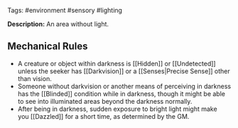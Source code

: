 Tags: #environment #sensory #lighting

**Description:** An area without light.

## Mechanical Rules

 - A creature or object within darkness is [[Hidden]] or [[Undetected]] unless the seeker has [[Darkvision]] or a [[Senses|Precise Sense]] other than vision.
 - Someone without darkvision or another means of perceiving in darkness has the [[Blinded]] condition while in darkness,  though it might be able to see into illuminated areas beyond the darkness normally.
 - After being in darkness, sudden exposure to bright light might make you [[Dazzled]] for a short time, as determined by the GM.